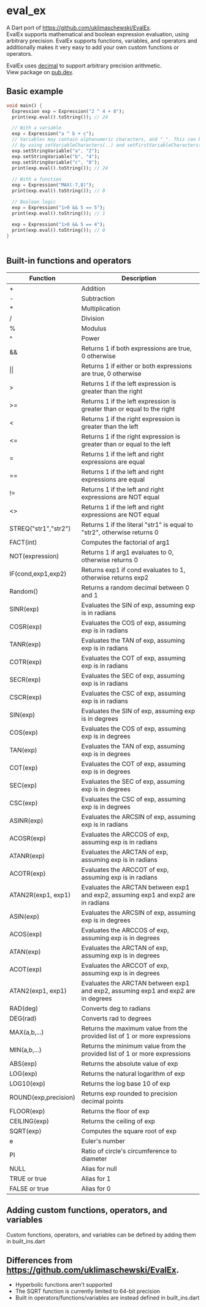 # eval_ex

A Dart port of https://github.com/uklimaschewski/EvalEx.  
EvalEx supports mathematical and boolean expression evaluation, using arbitrary precision.
EvalEx supports functions, variables, and operators and additionally makes it very easy to
add your own custom functions or operators.

EvalEx uses [decimal](https://pub.dev/packages/decimal) to support arbitrary precision arithmetic.  
View package on [pub.dev](https://pub.dev/packages/eval_ex).

## Basic example

```dart
void main() {
  Expression exp = Expression("2 ^ 4 + 8");
  print(exp.eval().toString()); // 24

  // With a variable
  exp = Expression("a ^ b + c");
  // Variables may contain alphanumeric characters, and "_". This can be changed
  // by using setVariableCharacters(..) and setFirstVariableCharacters(..) (what chars variable are allowed to start with).
  exp.setStringVariable("a", "2");
  exp.setStringVariable("b", "4");
  exp.setStringVariable("c", "8");
  print(exp.eval().toString()); // 24
  
  // With a function
  exp = Expression("MAX(-7,8)");
  print(exp.eval().toString()); // 8

  // Boolean logic
  exp = Expression("1>0 && 5 == 5");
  print(exp.eval().toString()); // 1
  
  exp = Expression("1>0 && 5 == 4");
  print(exp.eval().toString()); // 0
}
 
```

## Built-in functions and operators
| Function             | Description                                                                       |
|----------------------|-----------------------------------------------------------------------------------|
| +                    | Addition                                                                          |
| -                    | Subtraction                                                                       |
| *                    | Multiplication                                                                    |
| /                    | Division                                                                          |
| %                    | Modulus                                                                           |
| ^                    | Power                                                                             |
| &&                   | Returns 1 if both expressions are true, 0 otherwise                               |
| \|\|                 | Returns 1 if either or both expressions are true, 0 otherwise                     |
| >                    | Returns 1 if the left expression is greater than the right                        |
| >=                   | Returns 1 if the left expression is greater than or equal to the right            |
| <                    | Returns 1 if the right expression is greater than the left                        |
| <=                   | Returns 1 if the right expression is greater than or equal to the left            |
| =                    | Returns 1 if the left and right expressions are equal                             |
| ==                   | Returns 1 if the left and right expressions are equal                             |
| !=                   | Returns 1 if the left and right expressions are NOT equal                         |
| <>                   | Returns 1 if the left and right expressions are NOT equal                         |
| STREQ("str1","str2") | Returns 1 if the literal "str1" is equal to "str2", otherwise returns 0           |
| FACT(int)            | Computes the factorial of arg1                                                    |
| NOT(expression)      | Returns 1 if arg1 evaluates to 0, otherwise returns 0                             |
| IF(cond,exp1,exp2)   | Returns exp1 if cond evaluates to 1, otherwise returns exp2                       |
| Random()             | Returns a random decimal between 0 and 1                                          |
| SINR(exp)            | Evaluates the SIN of exp, assuming exp is in radians                              |
| COSR(exp)            | Evaluates the COS of exp, assuming exp is in radians                              |
| TANR(exp)            | Evaluates the TAN of exp, assuming exp is in radians                              |
| COTR(exp)            | Evaluates the COT of exp, assuming exp is in radians                              |
| SECR(exp)            | Evaluates the SEC of exp, assuming exp is in radians                              |
| CSCR(exp)            | Evaluates the CSC of exp, assuming exp is in radians                              |
| SIN(exp)             | Evaluates the SIN of exp, assuming exp is in degrees                              |
| COS(exp)             | Evaluates the COS of exp, assuming exp is in degrees                              |
| TAN(exp)             | Evaluates the TAN of exp, assuming exp is in degrees                              |
| COT(exp)             | Evaluates the COT of exp, assuming exp is in degrees                              |
| SEC(exp)             | Evaluates the SEC of exp, assuming exp is in degrees                              |
| CSC(exp)             | Evaluates the CSC of exp, assuming exp is in degrees                              |
| ASINR(exp)           | Evaluates the ARCSIN of exp, assuming exp is in radians                           |
| ACOSR(exp)           | Evaluates the ARCCOS of exp, assuming exp is in radians                           |
| ATANR(exp)           | Evaluates the ARCTAN of exp, assuming exp is in radians                           |
| ACOTR(exp)           | Evaluates the ARCCOT of exp, assuming exp is in radians                           |
| ATAN2R(exp1, exp1)   | Evaluates the ARCTAN between exp1 and exp2, assuming exp1 and exp2 are in radians |
| ASIN(exp)            | Evaluates the ARCSIN of exp, assuming exp is in degrees                           |
| ACOS(exp)            | Evaluates the ARCCOS of exp, assuming exp is in degrees                           |
| ATAN(exp)            | Evaluates the ARCTAN of exp, assuming exp is in degrees                           |
| ACOT(exp)            | Evaluates the ARCCOT of exp, assuming exp is in degrees                           |
| ATAN2(exp1, exp1)    | Evaluates the ARCTAN between exp1 and exp2, assuming exp1 and exp2 are in degrees |
| RAD(deg)             | Converts deg to radians                                                           |
| DEG(rad)             | Converts rad to degrees                                                           |
| MAX(a,b,...)         | Returns the maximum value from the provided list of 1 or more expressions         |
| MIN(a,b,...)         | Returns the minimum value from the provided list of 1 or more expressions         |
| ABS(exp)             | Returns the absolute value of exp                                                 |
| LOG(exp)             | Returns the natural logarithm of exp                                              |
| LOG10(exp)           | Returns the log base 10 of exp                                                    |
| ROUND(exp,precision) | Returns exp rounded to precision decimal points                                   |
| FLOOR(exp)           | Returns the floor of exp                                                          |
| CEILING(exp)         | Returns the ceiling of exp                                                        |
| SQRT(exp)            | Computes the square root of exp                                                   |
| e                    | Euler's number                                                                    |
| PI                   | Ratio of circle's circumference to diameter                                       |
| NULL                 | Alias for null                                                                    |
| TRUE or true         | Alias for 1                                                                       |
| FALSE or true        | Alias for 0                                                                       |

## Adding custom functions, operators, and variables
Custom functions, operators, and variables can be defined by adding them in built_ins.dart

## Differences from https://github.com/uklimaschewski/EvalEx.
  - Hyperbolic functions aren't supported
  - The SQRT function is currently limited to 64-bit precision
  - Built in operators/functions/variables are instead defined in built_ins.dart
